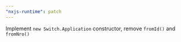 ```yaml
---
"nxjs-runtime": patch
---
```


Implement `new Switch.Application` constructor, remove `fromId()` and `fromNro()`
